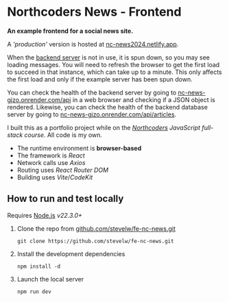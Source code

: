 # Northcoders News - Frontend

**An example frontend for a social news site.**

A _'production'_ version is hosted at [nc-news2024.netlify.app](http://nc-news2024.netlify.app).

When the [backend server](https://github.com/stevelw/be-nc-news) is not in use, it is spun down, so you may see loading messages. You will need to refresh the browser to get the first load to succeed in that instance, which can take up to a minute. This only affects the first load and only if the example server has been spun down.

You can check the health of the backend server by going to [nc-news-gjzo.onrender.com/api](https://nc-news-gjzo.onrender.com/api) in a web browser and checking if a JSON object is rendered. Likewise, you can check the health of the backend database server by going to [nc-news-gjzo.onrender.com/api/articles](https://nc-news-gjzo.onrender.com/api/articles).

I built this as a portfolio project while on the _[Northcoders](https://northcoders.com) JavaScript full-stack course_. All code is my own.

- The runtime environment is **browser-based**
- The framework is _React_
- Network calls use _Axios_
- Routing uses _React Router DOM_
- Building uses _Vite_/_CodeKit_

## How to run and test locally

Requires [Node.js](https://nodejs.org/en/download/package-manager) _v22.3.0+_

1. Clone the repo from [github.com/stevelw/fe-nc-news.git](https://github.com/stevelw/fe-nc-news.git)

   `git clone https://github.com/stevelw/fe-nc-news.git`

2. Install the development dependencies

   `npm install -d`

3. Launch the local server

   `npm run dev`
